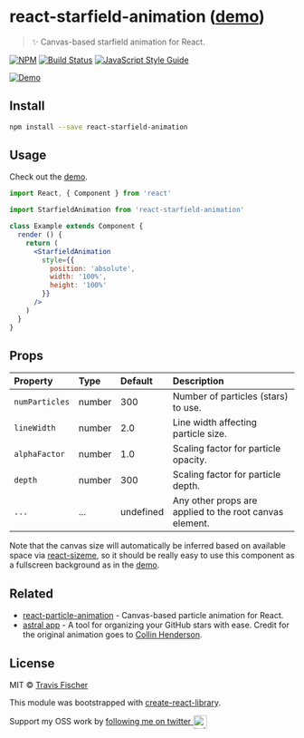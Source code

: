 # react-starfield-animation ([demo](https://transitive-bullshit.github.io/react-starfield-animation/))

> ✨ Canvas-based starfield animation for React.

[![NPM](https://img.shields.io/npm/v/react-starfield-animation.svg)](https://www.npmjs.com/package/react-starfield-animation) [![Build Status](https://travis-ci.com/transitive-bullshit/react-starfield-animation.svg?branch=master)](https://travis-ci.com/transitive-bullshit/react-starfield-animation) [![JavaScript Style Guide](https://img.shields.io/badge/code_style-standard-brightgreen.svg)](https://standardjs.com)

[![Demo](https://raw.githubusercontent.com/transitive-bullshit/react-starfield-animation/master/example/demo.gif)](https://transitive-bullshit.github.io/react-starfield-animation/)

## Install

```bash
npm install --save react-starfield-animation
```

## Usage

Check out the [demo](https://transitive-bullshit.github.io/react-starfield-animation/).

```jsx
import React, { Component } from 'react'

import StarfieldAnimation from 'react-starfield-animation'

class Example extends Component {
  render () {
    return (
      <StarfieldAnimation
        style={{
          position: 'absolute',
          width: '100%',
          height: '100%'
        }}
      />
    )
  }
}
```

## Props

| Property      | Type               | Default                               | Description                                                                                                                                  |
|:--------------|:-------------------|:--------------------------------------|:---------------------------------------------------------------------------------------------------------------------------------------------|
| `numParticles`  | number           | 300                                  | Number of particles (stars) to use. |
| `lineWidth`     | number           | 2.0                                  | Line width affecting particle size. |
| `alphaFactor`   | number           | 1.0                                  | Scaling factor for particle opacity. |
| `depth`         | number           | 300                                  | Scaling factor for particle depth. |
| `...`           | ...              | undefined                            | Any other props are applied to the root canvas element. |

Note that the canvas size will automatically be inferred based on available space via [react-sizeme](https://github.com/ctrlplusb/react-sizeme), so it should be really easy to use this component as a fullscreen background as in the [demo](https://transitive-bullshit.github.io/react-starfield-animation/).

## Related

- [react-particle-animation](https://github.com/transitive-bullshit/react-particle-animation) - Canvas-based particle animation for React.
- [astral app](https://astralapp.com/) - A tool for organizing your GitHub stars with ease. Credit for the original animation goes to [Collin Henderson](https://github.com/syropian).

## License

MIT © [Travis Fischer](https://github.com/transitive-bullshit)

This module was bootstrapped with [create-react-library](https://github.com/transitive-bullshit/create-react-library).

Support my OSS work by <a href="https://twitter.com/transitive_bs">following me on twitter <img src="https://storage.googleapis.com/saasify-assets/twitter-logo.svg" alt="twitter" height="24px" align="center"></a>
